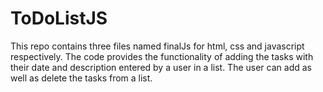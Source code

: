 # ToDoListJS

This repo contains three files named finalJs for html, css and javascript respectively. The code provides the functionality of adding the tasks with their date and description entered by a user in a list. The user can add as well as delete the tasks from a list.
